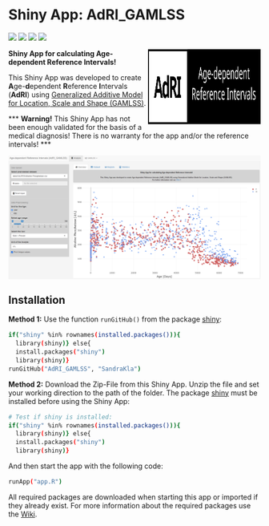 # Shiny App: AdRI_GAMLSS

![](https://img.shields.io/github/license/SandraKla/AdRI_GAMLSS.svg)
![](https://img.shields.io/github/last-commit/SandraKla/AdRI_GAMLSS.svg)
![](https://img.shields.io/github/languages/count/SandraKla/AdRI_GAMLSS.svg)
![](https://img.shields.io/github/languages/top/SandraKla/AdRI_GAMLSS.svg)

<img src="www/Logo.svg" width="225px" height="150px" align="right"/>

**Shiny App for calculating Age-dependent Reference Intervals!**

This Shiny App was developed to create **A**ge-**d**ependent **R**eference **I**ntervals (**AdRI**) using [Generalized Additive Model for Location, Scale and Shape (GAMLSS)](https://github.com/SandraKla/AdRI_GAMLSS/wiki).

*** **Warning!** This Shiny App has not been enough validated for the basis of a medical diagnosis! There is no warranty for the app and/or the reference intervals! ***

<img src="www/shiny_overview.png" align="center"/>

## Installation 

**Method 1:**
Use the function ```runGitHub()``` from the package [shiny](https://cran.r-project.org/web/packages/shiny/index.html):

```bash
if("shiny" %in% rownames(installed.packages())){
  library(shiny)} else{
  install.packages("shiny")
  library(shiny)}
runGitHub("AdRI_GAMLSS", "SandraKla")
```

**Method 2:**
Download the Zip-File from this Shiny App. Unzip the file and set your working direction to the path of the folder. 
The package [shiny](https://cran.r-project.org/web/packages/shiny/index.html) must be installed before using the Shiny App:

```bash
# Test if shiny is installed:
if("shiny" %in% rownames(installed.packages())){
  library(shiny)} else{
  install.packages("shiny")
  library(shiny)}
```
And then start the app with the following code:
```bash
runApp("app.R")
```

All required packages are downloaded when starting this app or imported if they already exist. For more information about the required packages use the [Wiki](https://github.com/SandraKla/AdRI_GAMLSS/wiki).
